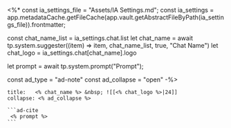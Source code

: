 <%*
const ia_settings_file = "Assets/IA Settings.md";
const ia_settings = app.metadataCache.getFileCache(app.vault.getAbstractFileByPath(ia_settings_file)).frontmatter;

const chat_name_list = ia_settings.chat.list
let chat_name = await tp.system.suggester((item) => item, chat_name_list, true, "Chat Name")
let chat_logo = ia_settings.chat[chat_name].logo

let prompt = await tp.system.prompt("Prompt");

const ad_type = "ad-note"
const ad_collapse = "open"
-%>
````ad-note
title:   <% chat_name %> &nbsp; ![[<% chat_logo %>|24]]
collapse: <% ad_collapse %>

```ad-cite
 <% prompt %>
```


````


